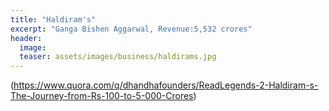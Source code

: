```yaml
---
title: "Haldiram's"
excerpt: "Ganga Bishen Aggarwal, Revenue:5,532 crores"
header:
  image: 
  teaser: assets/images/business/haldirams.jpg
---
```


(https://www.quora.com/q/dhandhafounders/ReadLegends-2-Haldiram-s-The-Journey-from-Rs-100-to-5-000-Crores)
